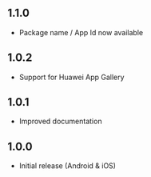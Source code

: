 ## 1.1.0

* Package name / App Id now available

## 1.0.2

* Support for Huawei App Gallery

## 1.0.1

* Improved documentation

## 1.0.0

* Initial release (Android & iOS)
